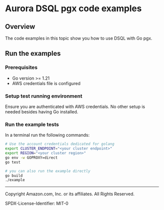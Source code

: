 # Aurora DSQL pgx code examples

## Overview

The code examples in this topic show you how to use DSQL with Go pgx.

## Run the examples

### Prerequisites

* Go version >= 1.21
* AWS credentials file is configured

### Setup test running environment

Ensure you are authenticated with AWS credentials. No other setup is needed besides having Go installed.

### Run the example tests

In a terminal run the following commands:

```sh
# Use the account credentials dedicated for golang
export CLUSTER_ENDPOINT="<your cluster endpoint>"
export REGION="<your cluster region>"
go env -w GOPROXY=direct
go test

# you can also run the example directly
go build
./example
```

---

Copyright Amazon.com, Inc. or its affiliates. All Rights Reserved.

SPDX-License-Identifier: MIT-0
